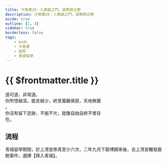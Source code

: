 ```yaml
---
title: 汗青書20：入無窮之門，遊無極之野
description: 汗青書20：入無窮之門，遊無極之野
aside: true
outline: [2, 3]
sidebar: true
borderless: false
tags:
    - ends
    - 汗青書
    - 結局
    - 青城留學
---
```


# {{ $frontmatter.title }}

<EndBackground no=20 title="入無窮之門，遊無極之野">
道可道，非常道。<br>
你所悟越深，能言越少，終至萬籟俱寂，天地無聲<br>
。<br>
你沒有留下足跡，不施不欠，就像自始自終不曾存<br>
在。<br>
<!-- 此處因排版, 放入部分空行, 無理由請勿移除 -->
</EndBackground>

## 流程
青城留學期間，於上清宮修真至少六次，二年九月下鄒博歸來後，去上清宮觸發嘉勉事件，選擇【拜入青城】。
